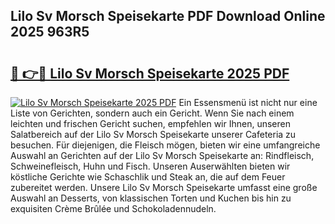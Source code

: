 ## Lilo Sv Morsch Speisekarte PDF Download Online 2025 963R5

# <h2><a href="http://gcdy3l1.nevu.top/?p=Lilo+Sv+Morsch+Speisekarte">🔗 👉🔴 Lilo Sv Morsch Speisekarte 2025 PDF</a></h2>

[![Lilo Sv Morsch Speisekarte 2025 PDF](https://i.imgur.com/dBaPXMq.png)](http://gcdy3l1.nevu.top/?p=Lilo+Sv+Morsch+Speisekarte)
Ein Essensmenü ist nicht nur eine Liste von Gerichten, sondern auch ein Gericht. Wenn Sie nach einem leichten und frischen Gericht suchen, empfehlen wir Ihnen, unseren Salatbereich auf der Lilo Sv Morsch Speisekarte unserer Cafeteria zu besuchen. Für diejenigen, die Fleisch mögen, bieten wir eine umfangreiche Auswahl an Gerichten auf der Lilo Sv Morsch Speisekarte an: Rindfleisch, Schweinefleisch, Huhn und Fisch. Unseren Auserwählten bieten wir köstliche Gerichte wie Schaschlik und Steak an, die auf dem Feuer zubereitet werden. Unsere Lilo Sv Morsch Speisekarte umfasst eine große Auswahl an Desserts, von klassischen Torten und Kuchen bis hin zu exquisiten Crème Brûlée und Schokoladennudeln.
